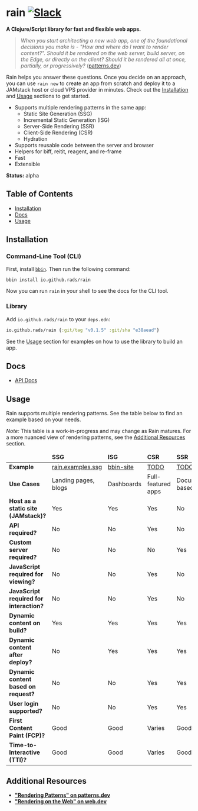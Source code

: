 # rain [![Slack](https://img.shields.io/badge/clojurians-rain-blue.svg?logo=slack)](https://clojurians.slack.com/messages/rain/)

**A Clojure/Script library for fast and flexible web apps.**

> *When you start architecting a new web app, one of the foundational decisions you make is - "How and where do I want to render content?". Should it be rendered on the web server, build server, on the Edge, or directly on the client? Should it be rendered all at once, partially, or progressively?* ([patterns.dev](https://www.patterns.dev/posts/rendering-patterns))

Rain helps you answer these questions. Once you decide on an approach, you can use `rain new` to create an app from scratch and deploy it to a JAMstack host or cloud VPS provider in minutes. Check out the [Installation](#installation) and [Usage](#usage) sections to get started.

- Supports multiple rendering patterns in the same app:
    - Static Site Generation (SSG)
    - Incremental Static Generation (ISG)
    - Server-Side Rendering (SSR)
    - Client-Side Rendering (CSR)
    - Hydration
- Supports reusable code between the server and browser
- Helpers for biff, reitit, reagent, and re-frame
- Fast
- Extensible

**Status:** alpha

## Table of Contents

- [Installation](#installation)
- [Docs](#docs)
- [Usage](#usage)

## Installation

### Command-Line Tool (CLI)

First, install [`bbin`](https://github.com/babashka/bbin). Then run the following command:

```
bbin install io.github.rads/rain
```

Now you can run `rain` in your shell to see the docs for the CLI tool.

### Library

Add `io.github.rads/rain` to your `deps.edn`:

```clojure
io.github.rads/rain {:git/tag "v0.1.5" :git/sha "e38aead"}
```

See the [Usage](#usage) section for examples on how to use the library to build an app.

## Docs

- [API Docs](docs/api.md)

## Usage

Rain supports multiple rendering patterns. See the table below to find an example based on your needs.

*Note:* This table is a work-in-progress and may change as Rain matures. For a more nuanced view of rendering patterns, see the [Additional Resources](#additional-resources) section.

<table>
  <thead>
    <tr>
      <td></td>
      <td><strong>SSG</strong></td>
      <td><strong>ISG</strong></td>
      <td><strong>CSR</strong></td>
      <td><strong>SSR</strong></td>
      <td><strong>Hydration</strong></td>
    </tr>
  </thead>
<tbody>
  <tr>
    <td><strong>Example</strong></td>
    <td><a href="http://github.com/rads/rain.examples.ssg">rain.examples.ssg</a></td>
    <td><a href="http://github.com/rads/bbin-site">bbin-site</a></td>
    <td><a href="#">TODO</a></td>
    <td><a href="#">TODO</a></td>
    <td><a href="http://github.com/rads/rain.examples.todomvc">rain.examples.todomvc</a></td>
  </tr>
  <tr>
    <td><strong>Use Cases</strong></td>
    <td>Landing pages, blogs</td>
    <td>Dashboards</td>
    <td>Full-featured apps</td>
    <td>Document-based sites</td>
    <td>Supports both CSR and SSR use cases</td>
  </tr>
  <tr>
    <td><strong>Host as a static site (JAMstack)?</strong></td>
    <td>Yes</td>
    <td>Yes</td>
    <td>Yes</td>
    <td>No</td>
    <td>No</td>
  </tr>
  <tr>
    <td><strong>API required?</strong></td>
    <td>No</td>
    <td>No</td>
    <td>Yes</td>
    <td>No</td>
    <td>Yes</td>
  </tr>
  <tr>
    <td><strong>Custom server required?</strong></td>
    <td>No</td>
    <td>No</td>
    <td>No</td>
    <td>Yes</td>
    <td>Yes</td>
  </tr>
  <tr>
    <td><strong>JavaScript required for viewing?</strong></td>
    <td>No</td>
    <td>No</td>
    <td>Yes</td>
    <td>No</td>
    <td>No</td>
  </tr>
  <tr>
    <td><strong>JavaScript required for interaction?</strong></td>
    <td>No</td>
    <td>No</td>
    <td>Yes</td>
    <td>No</td>
    <td>Yes</td>
  </tr>
  <tr>
    <td><strong>Dynamic content on build?</strong></td>
    <td>Yes</td>
    <td>Yes</td>
    <td>Yes</td>
    <td>Yes</td>
    <td>Yes</td>
  </tr>
  <tr>
    <td><strong>Dynamic content after deploy?</strong></td>
    <td>No</td>
    <td>Yes</td>
    <td>Yes</td>
    <td>Yes</td>
    <td>Yes</td>
  </tr>
  <tr>
    <td><strong>Dynamic content based on request?</strong></td>
    <td>No</td>
    <td>No</td>
    <td>Yes</td>
    <td>Yes</td>
    <td>Yes</td>
  </tr>
  <tr>
    <td><strong>User login supported?</strong></td>
    <td>No</td>
    <td>No</td>
    <td>Yes</td>
    <td>Yes</td>
    <td>Yes</td>
  </tr>
  <tr>
    <td><strong>First Content Paint (FCP)?</strong></td>
    <td>Good</td>
    <td>Good</td>
    <td>Varies</td>
    <td>Good</td>
    <td>Good</td>
  </tr>
  <tr>
    <td><strong>Time-to-Interactive (TTI)?</strong></td>
    <td>Good</td>
    <td>Good</td>
    <td>Varies</td>
    <td>Good</td>
    <td>Varies</td>
  </tr>
</tbody>
</table>

## Additional Resources

- [**"Rendering Patterns" on patterns.dev**](https://www.patterns.dev/posts/rendering-patterns)
- [**"Rendering on the Web" on web.dev**](https://web.dev/rendering-on-the-web/)
